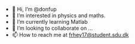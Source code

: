 - 👋 Hi, I’m @donfup
- 👀 I’m interested in physics and maths.
- 🌱 I’m currently learning Matlab
- 💞️ I’m looking to collaborate on ...
- 📫 How to reach me at frhey17@student.sdu.dk

<!---
donfup/donfup is a ✨ special ✨ repository because its `README.md` (this file) appears on your GitHub profile.
You can click the Preview link to take a look at your changes.
--->
